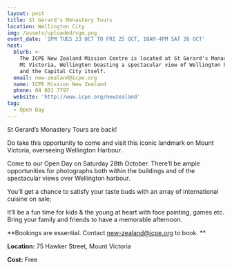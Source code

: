 ```yaml
---
layout: post
title: St Gerard's Monastery Tours
location: Wellington City
img: /assets/uploaded/sgm.png
event_date: '2PM TUES 23 OCT TO FRI 25 OCT, 10AM-4PM SAT 26 OCT'
host:
  blurb: >-
    The ICPE New Zealand Mission Centre is located at St Gerard's Monastery on
    Mt Victoria, Wellington boasting a spectacular view of Wellington harbour
    and the Capital City itself.
  email: new-zealand@icpe.org
  name: ICPE Mission New Zealand
  phone: 04 801 7797
  website: 'http://www.icpe.org/newzealand'
tag:
  - Open Day
---
```

St Gerard’s Monastery Tours are back!

Do take this opportunity to come and visit this iconic landmark on Mount Victoria, overseeing Wellington Harbour.

Come to our Open Day on Saturday 28th October. There’ll be ample opportunities for photographs both within the buildings and of the spectacular views over Wellington harbour.

You’ll get a chance to satisfy your taste buds with an array of international cuisine on sale;


It’ll be a fun time for kids & the young at heart with face painting, games etc. Bring your family and friends to have a memorable afternoon.

**Bookings are essential. Contact new-zealand@icpe.org to book.
**

**Location:** 75 Hawker Street, Mount Victoria


**Cost:** Free
